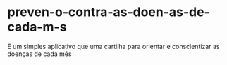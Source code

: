 # preven-o-contra-as-doen-as-de-cada-m-s
E um simples aplicativo que uma cartilha para orientar e conscientizar as doenças de cada mês  
